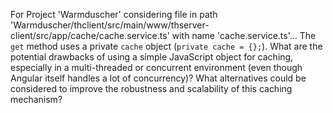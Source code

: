 For Project 'Warmduscher' considering file in path 'Warmduscher/thclient/src/main/www/thserver-client/src/app/cache/cache.service.ts' with name 'cache.service.ts'... 
The `get` method uses a private `cache` object (`private cache = {};`). What are the potential drawbacks of using a simple JavaScript object for caching, especially in a multi-threaded or concurrent environment (even though Angular itself handles a lot of concurrency)? What alternatives could be considered to improve the robustness and scalability of this caching mechanism?